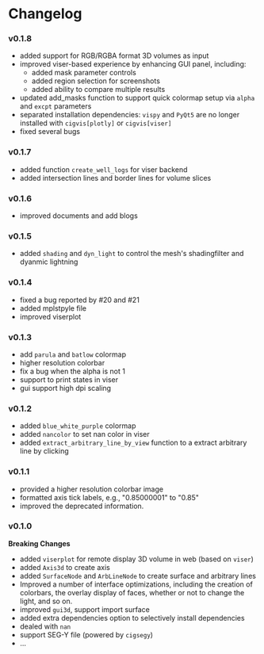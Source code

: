 # Changelog

### v0.1.8

- added support for RGB/RGBA format 3D volumes as input
- improved viser-based experience by enhancing GUI panel, including:
    - added mask parameter controls
    - added region selection for screenshots
    - added ability to compare multiple results
- updated add_masks function to support quick colormap setup via `alpha` and `excpt` parameters
- separated installation dependencies: `vispy` and `PyQt5` are no longer installed with `cigvis[plotly]` or `cigvis[viser]`
- fixed several bugs


### v0.1.7

- added function `create_well_logs` for viser backend
- added intersection lines and border lines for volume slices


### v0.1.6

- improved documents and add blogs


### v0.1.5

- added `shading` and `dyn_light` to control the mesh's shadingfilter and dyanmic lightning


### v0.1.4

- fixed a bug reported by #20 and #21
- added mplstpyle file
- improved viserplot


### v0.1.3

- add `parula` and `batlow` colormap
- higher resolution colorbar
- fix a bug when the alpha is not 1
- support to print states in viser
- gui support high dpi scaling

### v0.1.2

- added `blue_white_purple` colormap
- added `nancolor` to set nan color in viser
- added `extract_arbitrary_line_by_view` function to a extract arbitrary line by clicking


### v0.1.1

- provided a higher resolution colorbar image
- formatted axis tick labels, e.g., "0.85000001" to "0.85"
- improved the deprecated information.


### v0.1.0

**Breaking Changes**

- added `viserplot` for remote display 3D volume in web (based on `viser`)
- added `Axis3d` to create axis
- added `SurfaceNode` and `ArbLineNode` to create surface and arbitrary lines
- Improved a number of interface optimizations, including the creation of colorbars, the overlay display of faces, whether or not to change the light, and so on.
- improved `gui3d`, support import surface
- added extra dependencies option to selectively install dependencies
- dealed with `nan`
- support SEG-Y file (powered by `cigsegy`)
- ...